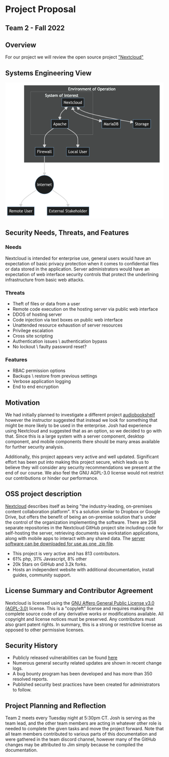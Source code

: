 # Project Proposal
Team 2 - Fall 2022
---

Overview
-
For our project we will review the open source project ["Nextcloud"](https://github.com/nextcloud)

Systems Engineering View
-

![System Engineering View](https://github.com/unosec/project/blob/main/images/sev.png "System Engineering View")


Security Needs, Threats, and Features
-
### Needs
Nextcloud is intended for enterprise use, general users would have an expectation of basic privacy protection when it comes to confidential files or data stored in the application. Server administrators would have an expectation of web interface security controls that protect the underlining infrastructure from basic web attacks.

### Threats
- Theft of files or data from a user
- Remote code execution on the hosting server via public web interface
- DDOS of hosting server
- Code injection via text boxes on public web interface
- Unattended resource exhaustion of server resources
- Privilege escalation
- Cross site scripting
- Authentication issues \ authentication bypass 
- No lockout \ faulty password reset?

### Features
- RBAC permission options 
- Backups \ restore from previous settings
- Verbose application logging 
- End to end encryption


Motivation 
-
We had initially planned to investigate a different project [audiobookshelf](https://github.com/advplyr/audiobookshelf) however the instructor suggested that instead we look for something that might be more likely to be used in the enterprise.  Josh had experience using Nextcloud and suggested that as an option, so we decided to go with that.  Since this is a large system with a server component, desktop component, and mobile components there should be many areas available for further security analysis.

Additionally, this project appears very active and well updated. Significant effort has been put into making this project secure, which leads us to believe they will consider any security recommendations we present at the end of our course.  We also feel the GNU AGPL-3.0 license would not restrict our contributions or hinder our performance.


OSS project description
-
[Nextcloud](https://nextcloud.com) describes itself as being "the industry-leading, on-premises content collaboration platform".  It's a solution similar to Dropbox or Google Drive, but offers the benefit of being an on-premise solution that's under the control of the organization implementing the software.  There are 258 separate repositories in the Nextcloud GitHub project site including code for self-hosting the server, retrieving documents via workstation applications, along with mobile apps to interact with any shared data. The [server software can be downloaded for use as one .zip file](https://download.nextcloud.com/server/releases/latest.zip).
 
- This project is very active and has 813 contributors. 
- 61% php, 31% Javascript, 8% other
- 20k Stars on GitHub and 3.2k forks. 
- Hosts an independent website with additional documentation, install guides, community support.



License Summary and Contributor Agreement
-
Nextcloud is licensed using the [GNU Affero General Public License v3.0 (AGPL-3.0)](https://www.gnu.org/licenses/agpl-3.0.en.html) license.  This is a "copyleft" license and requires making the complete source code of any derivative works or modifications available.   All copyright and license notices must be preserved.  Any contributors must also grant patent rights.  In summary, this is a strong or restrictive license as opposed to other permissive licenses.


Security History
-


- Publicly released vulnerabilities can be found [here](https://www.cvedetails.com/vendor/15913/Nextcloud.html)
- Numerous general security related updates are shown in recent change logs. 
- A bug bounty program has been developed and has more than 350 resolved reports.
- Published security best practices have been created for administrators to follow.


Project Planning and Reflection
-
Team 2 meets every Tuesday night at 5:30pm CT.  Josh is serving as the team lead, and the other team members are acting in whatever other role is needed to complete the given tasks and move the project forward.  Note that all team members contributed to various parts of this documentation and were gathered in the team discord channel, however many of the GitHub changes may be attributed to Jim simply because he compiled the documentation.







